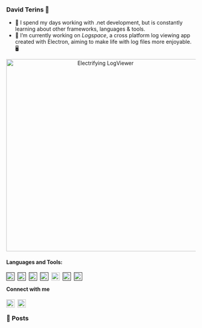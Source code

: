 ### David Terins 👋

- 🌱 I spend my days working with .net development, but is constantly learning about other frameworks, languages & tools. 
- 🚀 I’m currently working on *Logspace*, a cross platform log viewing app created with Electron, aiming to make life with log files more enjoyable. 🖥️

<div align="center">
    <img src="resources/logspace.gif" alt="Electrifying LogViewer" width="512">
</div>

#### Languages and Tools:

[<img style="padding-right:5px" align="left" alt="C#" width="22px" src="https://cdn.jsdelivr.net/gh/devicons/devicon/icons/csharp/csharp-original.svg" />]()

[<img style="padding-right:5px" align="left" alt="Docker" width="22px" src="https://cdn.jsdelivr.net/gh/devicons/devicon/icons/docker/docker-plain.svg" />]()

[<img style="padding-right:5px" align="left" alt="Git" width="22px" src="https://cdn.jsdelivr.net/gh/devicons/devicon/icons/git/git-original.svg" />]()

[<img style="padding-right:5px" align="left" alt="Typescript" width="22px" src="https://cdn.jsdelivr.net/gh/devicons/devicon/icons/typescript/typescript-original.svg" />]()

[<img style="padding-right:5px" align="left" alt="Electron" width="22px" src="https://cdn.jsdelivr.net/gh/devicons/devicon/icons/electron/electron-original.svg" />](https://www.electronjs.org/)

[<img style="padding-right:5px" align="left" alt="Typescript" width="22px" src="https://cdn.jsdelivr.net/gh/devicons/devicon/icons/react/react-original.svg" />]()

[<img style="padding-right:5px" align="left" alt="Typescript" width="22px" src="https://cdn.jsdelivr.net/gh/devicons/devicon/icons/unity/unity-original.svg" />]()

<br />

#### Connect with me

[<img style="padding-right:5px" align="left" alt="David Terins | LinkedIn" width="22px" src="https://cdn.jsdelivr.net/gh/devicons/devicon/icons/linkedin/linkedin-original.svg" />](www.linkedin.com/in/davidterins)

[<img style="padding-right:5px" align="left" alt="David Terins | LinkedIn" width="22px" src="https://cdn.jsdelivr.net/npm/simple-icons@v3/icons/medium.svg" />](https://medium.com/@dtee)

<br />

### 📕 Posts
<!-- BLOG-POST-LIST:START -->
<!-- BLOG-POST-LIST:END -->